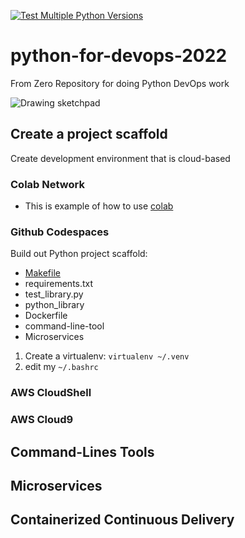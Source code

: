 [![Test Multiple Python Versions](https://github.com/zamigaliyev/python-for-devops-2022/actions/workflows/main.yml/badge.svg)](https://github.com/zamigaliyev/python-for-devops-2022/actions/workflows/main.yml)
# python-for-devops-2022
From Zero Repository for doing Python DevOps work

![Drawing sketchpad](https://user-images.githubusercontent.com/48238441/205438098-27c4ccf8-d927-480b-a737-3972403c8edd.png)

## Create a project scaffold

Create development environment that is cloud-based

### Colab Network

* This is example of how to use [colab](https://github.com/zamigaliyev/python-for-devops-2022/blob/main/getting_started_python.ipynb)

### Github Codespaces

Build out Python project scaffold:

* [Makefile](https://github.com/noahgift/python-for-devops-may-2022/blob/main/Makefile)
* requirements.txt
* test_library.py
* python_library
* Dockerfile
* command-line-tool
* Microservices

1. Create a virtualenv: `virtualenv ~/.venv`
2. edit my `~/.bashrc`

### AWS CloudShell
### AWS Cloud9

## Command-Lines Tools
## Microservices

## Containerized Continuous Delivery

